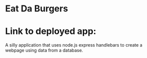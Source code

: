 # Eat Da Burgers

# Link to deployed app:


A silly application that uses node.js express handlebars to create a webpage using data from a database.